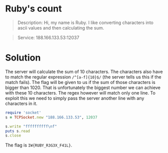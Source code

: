 # Ruby's count
 > Description: Hi, my name is Ruby. I like converting characters into ascii values and then calculating the sum.

> Service: 188.166.133.53:12037

# Solution
The server will calculate the sum of 10 characters. The characters also have to match the regular expression `/^[a-f]{10}$/` (the server tells us this if the match fails). The flag will be given to us if the sum of those characters is bigger than 1020. That is unfortunately the biggest number we can achieve with these 10 characters. The regex however will match only one line. To exploit this we need to simply pass the server another line with any characters in it.
```Ruby
require 'socket'
s = TCPSocket.new "188.166.133.53", 12037

s.write "ffffffffff\nf"
puts s.read
s.close
```
The flag is `IW{RUBY_R3G3X_F41L}`.
